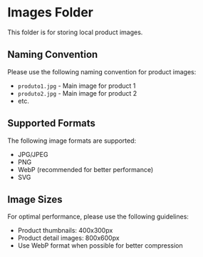 # Images Folder

This folder is for storing local product images.

## Naming Convention

Please use the following naming convention for product images:
- `produto1.jpg` - Main image for product 1
- `produto2.jpg` - Main image for product 2
- etc.

## Supported Formats

The following image formats are supported:
- JPG/JPEG
- PNG
- WebP (recommended for better performance)
- SVG

## Image Sizes

For optimal performance, please use the following guidelines:
- Product thumbnails: 400x300px
- Product detail images: 800x600px
- Use WebP format when possible for better compression
